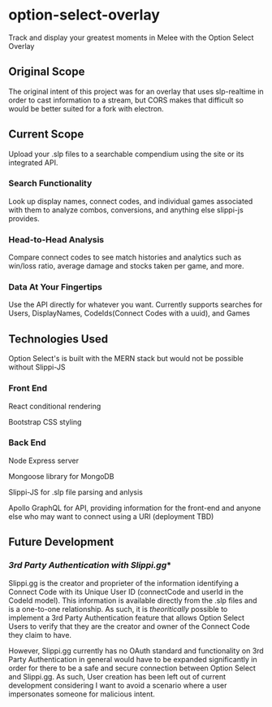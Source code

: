 # option-select-overlay
Track and display your greatest moments in Melee with the Option Select Overlay

## Original Scope

The original intent of this project was for an overlay that uses slp-realtime in order to cast information to a stream, but CORS makes that difficult so would be better suited for a fork with electron.

## Current Scope

Upload your .slp files to a searchable compendium using the site or its integrated API. 


### **Search Functionality**
Look up display names, connect codes, and individual games associated with them to analyze combos, conversions, and anything else slippi-js provides.

### **Head-to-Head Analysis**
Compare connect codes to see match histories and analytics such as win/loss ratio, average damage and stocks taken per game, and more.

### **Data At Your Fingertips**

Use the API directly for whatever you want. Currently supports searches for Users, DisplayNames, CodeIds(Connect Codes with a uuid), and Games

## Technologies Used

Option Select's is built with the MERN stack but would not be possible without Slippi-JS

### **Front End**

React conditional rendering

Bootstrap CSS styling

### **Back End**

Node Express server

Mongoose library for MongoDB

Slippi-JS for .slp file parsing and anlysis

Apollo GraphQL for API, providing information for the front-end and anyone else who may want to connect using a URI (deployment TBD)

## Future Development

### *3rd Party Authentication with Slippi.gg**

Slippi.gg is the creator and proprieter of the information identifying a Connect Code with its Unique User ID (connectCode and userId in the CodeId model). This information is available directly from the .slp files and is a one-to-one relationship. As such, it is *theoritically* possible to implement a 3rd Party Authentication feature that allows Option Select Users to verify that they are the creator and owner of the Connect Code they claim to have.

However, Slippi.gg currently has no OAuth standard and functionality on 3rd Party Authentication in general would have to be expanded significantly in order for there to be a safe and secure connection between Option Select and Slippi.gg. As such, User creation has been left out of current development considering I want to avoid a scenario where a user impersonates someone for malicious intent.